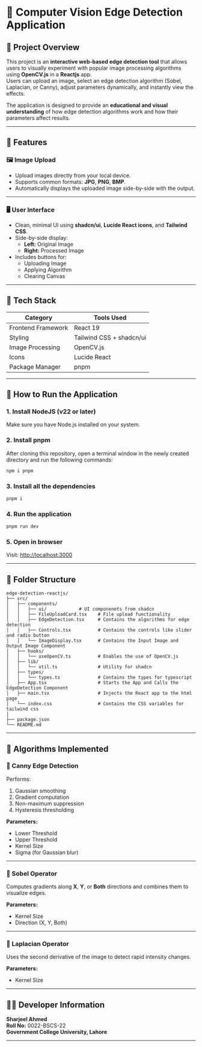 # 🧠 Computer Vision Edge Detection Application

## 📘 Project Overview
This project is an **interactive web-based edge detection tool** that allows users to visually experiment with popular image processing algorithms using **OpenCV.js** in a **Reactjs** app.  
Users can upload an image, select an edge detection algorithm (Sobel, Laplacian, or Canny), adjust parameters dynamically, and instantly view the effects.

The application is designed to provide an **educational and visual understanding** of how edge detection algorithms work and how their parameters affect results.

---

## 🎯 Features

### 🖼️ Image Upload
- Upload images directly from your local device.  
- Supports common formats: **JPG**, **PNG**, **BMP**.  
- Automatically displays the uploaded image side-by-side with the output.

---

### 🖥️ User Interface
- Clean, minimal UI using **shadcn/ui**, **Lucide React icons**, and **Tailwind CSS**.  
- Side-by-side display:
  - **Left:** Original Image  
  - **Right:** Processed Image  
- Includes buttons for:
  - Uploading Image  
  - Applying Algorithm  
  - Clearing Canvas  

---

## 🚀 Tech Stack
| Category | Tools Used |
|-----------|-------------|
| Frontend Framework | React 19 |
| Styling | Tailwind CSS + shadcn/ui |
| Image Processing | OpenCV.js |
| Icons | Lucide React |
| Package Manager | pnpm |

---

## 🧠 How to Run the Application

### 1. Install NodeJS (v22 or later)
Make sure you have Node.js installed on your system.

### 2. Install pnpm
After cloning this repository, open a terminal window in the newly created directory and run the following commands:
```bash
npm i pnpm
```

### 3. Install all the dependencies
```bash
pnpm i
```

### 4. Run the application
```bash
pnpm run dev
```

### 5. Open in browser
Visit: [http://localhost:3000](http://localhost:3000)

---

## 📂 Folder Structure

```
edge-detection-reactjs/
├── src/
│   ├── components/
│   │   ├── ui/            # UI componenets from shadcn
│   │   ├── FileUploadCard.tsx    # File upload functionality
│   │   ├── EdgeDetection.tsx     # Contains the algorithms for edge detection
│   │   ├── Controls.tsx          # Contains the controls like slider and radio button
│   │   └── ImageDisplay.tsx      # Contains the Input Image and Output Image Component
│   ├── hooks/
│   │   └── useOpenCV.ts          # Enables the use of OpenCV.js
│   ├── lib/
│   │   └── util.ts               # Utility for shadcn
│   ├── types/
│   │   └── types.ts              # Contains the types for typescript
│   ├── App.tsx                   # Starts the App and Calls the EdgeDetection Component
│   ├── main.tsx                  # Injects the React app to the html page
│   └── index.css                 # Contains the CSS variables for tailwind css
│
├── package.json
└── README.md
```

---

## 🧮 Algorithms Implemented

### 🔹 Canny Edge Detection
Performs:
1. Gaussian smoothing  
2. Gradient computation  
3. Non-maximum suppression  
4. Hysteresis thresholding  

**Parameters:**  
- Lower Threshold  
- Upper Threshold  
- Kernel Size  
- Sigma (for Gaussian blur)

---

### 🔹 Sobel Operator
Computes gradients along **X**, **Y**, or **Both** directions and combines them to visualize edges.

**Parameters:**  
- Kernel Size  
- Direction (X, Y, Both)

---

### 🔹 Laplacian Operator
Uses the second derivative of the image to detect rapid intensity changes.

**Parameters:**  
- Kernel Size

---

## 🧑‍💻 Developer Information

**Sharjeel Ahmed**  
**Roll No:** 0022-BSCS-22  
**Government College University, Lahore**

---
